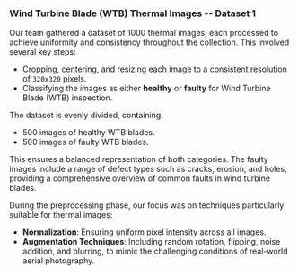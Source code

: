 ### Wind Turbine Blade (WTB) Thermal Images -- Dataset 1

Our team gathered a dataset of 1000 thermal images, each processed to achieve uniformity and consistency throughout the collection. This involved several key steps:

- Cropping, centering, and resizing each image to a consistent resolution of `320x320` pixels.
- Classifying the images as either **healthy** or **faulty** for Wind Turbine Blade (WTB) inspection.

The dataset is evenly divided, containing:

- 500 images of healthy WTB blades.
- 500 images of faulty WTB blades.

This ensures a balanced representation of both categories. The faulty images include a range of defect types such as cracks, erosion, and holes, providing a comprehensive overview of common faults in wind turbine blades.

During the preprocessing phase, our focus was on techniques particularly suitable for thermal images:

- **Normalization**: Ensuring uniform pixel intensity across all images.
- **Augmentation Techniques**: Including random rotation, flipping, noise addition, and blurring, to mimic the challenging conditions of real-world aerial photography.
